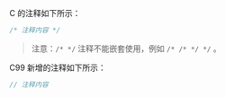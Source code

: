C 的注释如下所示：

```c
/* 注释内容 */
```

> 注意：`/* */` 注释不能嵌套使用，例如 `/* /* */ */` 。

C99 新增的注释如下所示：

```c
// 注释内容
```

